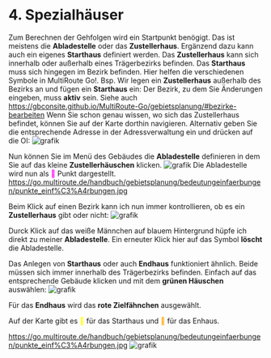 # **4. Spezialhäuser**

Zum Berechnen der Gehfolgen wird ein Startpunkt benögigt. Das ist meistens die  **Abladestelle** oder das **Zustellerhaus**. Ergänzend dazu kann auch ein eigenes **Starthaus** definiert werden.
Das **Zustellerhaus** kann sich innerhalb oder außerhalb eines Trägerbezirks befinden. Das **Starthaus** muss sich hingegen im Bezirk befinden. Hier helfen die verschiedenen Symbole in MultiRoute Go!. 
Bsp. 
Wir legen ein **Zustellerhaus** außerhalb des Bezirks an und fügen ein **Starthaus** ein:
Der Bezirk, zu dem Sie Änderungen eingeben, muss **aktiv** sein. Siehe auch https://gbconsite.github.io/MultiRoute-Go/gebietsplanung/#bezirke-bearbeiten
Wenn Sie schon genau wissen, wo sich das Zustellerhaus befindet, können Sie auf der Karte dorthin navigieren. Alternativ geben Sie die entsprechende Adresse in der Adressverwaltung ein und drücken auf die OI:
![grafik](https://user-images.githubusercontent.com/99329016/161263040-7bf1e58a-d4f8-442d-b324-66ff0a066a6e.png)

Nun können Sie im Menü des Gebäudes die **Abladestelle** definieren in dem Sie auf das kleine **Zustellerhäuschen** klicken.
![grafik](https://user-images.githubusercontent.com/99329016/161263193-baf56f65-057e-484c-a5f8-2bf304947920.png)
Die Abladestelle wird nun als <span style="color: magenta;">&#x1f534;&#xfe0e;</span> Punkt dargestellt. https://go.multiroute.de/handbuch/gebietsplanung/bedeutungeinfaerbungen/punkte_einf%C3%A4rbungen.jpg

Beim Klick auf einen Bezirk kann ich nun immer kontrollieren, ob es ein **Zustellerhaus** gibt oder nicht:
![grafik](https://user-images.githubusercontent.com/99329016/161264032-8f6cc353-354e-4e92-999e-c2fa5124de0b.png)

Durck Klick auf das weiße Männchen auf blauem Hintergrund hüpfe ich direkt zu meiner **Abladestelle**. Ein erneuter Klick hier auf das Symbol **löscht** die Abladestelle.

Das Anlegen von **Starthaus** oder auch **Endhaus** funktioniert ähnlich. Beide müssen sich immer innerhalb des Trägerbezirks befinden. Einfach auf das entsprechende Gebäude klicken und mit dem **grünen Häuschen** auswählen:
![grafik](https://user-images.githubusercontent.com/99329016/161265379-28d7ab48-6fd6-4b37-b172-d3781c862cc8.png)

Für das **Endhaus** wird das **rote Zielfähnchen** ausgewählt.

Auf der Karte gibt es <span style="color: yellow;">&#x1f534;&#xfe0e;</span> für das Starthaus und <span style="color: orange;">&#x1f534;&#xfe0e;</span> für das Enhaus.

https://go.multiroute.de/handbuch/gebietsplanung/bedeutungeinfaerbungen/punkte_einf%C3%A4rbungen.jpg
![grafik](https://user-images.githubusercontent.com/99329016/161265829-4d7e3cc2-28f8-43e2-ab77-0fda8391596c.png)

